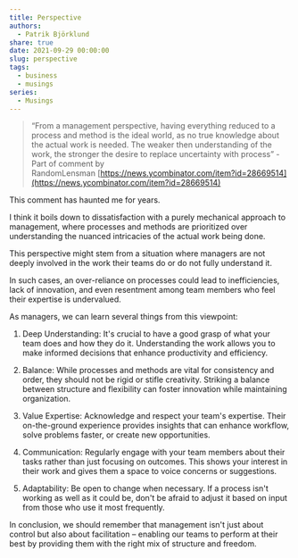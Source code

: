 ```yaml
---
title: Perspective
authors:
  - Patrik Björklund
share: true
date: 2021-09-29 00:00:00
slug: perspective
tags:
  - business
  - musings
series:
  - Musings
---
```


> “From a management perspective, having everything reduced to a process and method is the ideal world, as no true knowledge about the actual work is needed. The weaker then understanding of the work, the stronger the desire to replace uncertainty with process”  - Part of comment by RandomLensman [https://news.ycombinator.com/item?id=28669514](https://news.ycombinator.com/item?id=28669514)

This comment has haunted me for years.

I think it boils down to dissatisfaction with a purely mechanical approach to management, where processes and methods are prioritized over understanding the nuanced intricacies of the actual work being done. 

This perspective might stem from a situation where managers are not deeply involved in the work their teams do or do not fully understand it. 

In such cases, an over-reliance on processes could lead to inefficiencies, lack of innovation, and even resentment among team members who feel their expertise is undervalued.

As managers, we can learn several things from this viewpoint:

1. Deep Understanding: It's crucial to have a good grasp of what your team does and how they do it. Understanding the work allows you to make informed decisions that enhance productivity and efficiency.

2. Balance: While processes and methods are vital for consistency and order, they should not be rigid or stifle creativity. Striking a balance between structure and flexibility can foster innovation while maintaining organization.

3. Value Expertise: Acknowledge and respect your team's expertise. Their on-the-ground experience provides insights that can enhance workflow, solve problems faster, or create new opportunities.

4. Communication: Regularly engage with your team members about their tasks rather than just focusing on outcomes. This shows your interest in their work and gives them a space to voice concerns or suggestions.

5. Adaptability: Be open to change when necessary. If a process isn't working as well as it could be, don't be afraid to adjust it based on input from those who use it most frequently.

In conclusion, we should remember that management isn't just about control but also about facilitation – enabling our teams to perform at their best by providing them with the right mix of structure and freedom.

